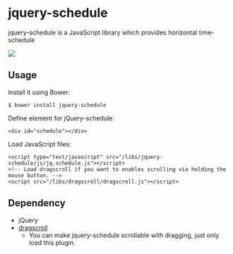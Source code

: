 # jquery-schedule

jquery-schedule is a JavaScript library which provides horizontal time-schedule

![](https://raw.githubusercontent.com/ateliee/jquery.schedule/master/demo/images.png)


## Usage
Install it using Bower:

    $ bower install jquery-schedule

Define element for jQuery-schedule:

    <div id="schedule"></div>

Load JavaScript files:

    <script type="text/javascript" src="/libs/jquery-schedule/js/jq.schedule.js"></script>
    <!-- Load dragscroll if you want to enables scrolling via holding the mouse button. -->
    <script src="/libs/dragscroll/dragscroll.js"></script>



## Dependency
- jQuery
- [dragscroll](https://github.com/asvd/dragscroll)
  - You can make jquery-schedule scrollable with dragging, just only load this plugin.


